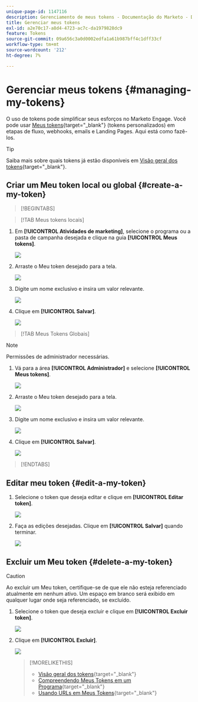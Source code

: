 ```yaml
---
unique-page-id: 1147116
description: Gerenciamento de meus tokens - Documentação do Marketo - Documentação do produto
title: Gerenciar meus tokens
exl-id: a2e70c17-a8d4-4723-ac7c-da1979828dc9
feature: Tokens
source-git-commit: 09a656c3a0d0002edfa1a61b987bff4c1dff33cf
workflow-type: tm+mt
source-wordcount: '212'
ht-degree: 7%

---
```


# Gerenciar meus tokens {#managing-my-tokens}

O uso de tokens pode simplificar seus esforços no Marketo Engage. Você pode usar [Meus tokens](/help/marketo/product-docs/core-marketo-concepts/programs/tokens/understanding-my-tokens-in-a-program.md){target="_blank"} (tokens personalizados) em etapas de fluxo, webhooks, emails e Landing Pages. Aqui está como fazê-los.

>[!TIP]
>
>Saiba mais sobre quais tokens já estão disponíveis em [Visão geral dos tokens](/help/marketo/product-docs/demand-generation/landing-pages/personalizing-landing-pages/tokens-overview.md){target="_blank"}.

## Criar um Meu token local ou global {#create-a-my-token}

>[!BEGINTABS]

>[!TAB Meus tokens locais]

1. Em **[!UICONTROL Atividades de marketing]**, selecione o programa ou a pasta de campanha desejada e clique na guia **[!UICONTROL Meus tokens]**.

   ![](assets/create-a-local-my-token-1.png)

1. Arraste o Meu token desejado para a tela.

   ![](assets/create-a-local-my-token-2.png)

1. Digite um nome exclusivo e insira um valor relevante.

   ![](assets/create-a-local-my-token-3.png)

1. Clique em **[!UICONTROL Salvar]**.

   ![](assets/create-a-local-my-token-4.png)

>[!TAB Meus Tokens Globais]

>[!NOTE]
>
>Permissões de administrador necessárias.

1. Vá para a área **[!UICONTROL Administrador]** e selecione **[!UICONTROL Meus tokens]**.

   ![](assets/create-a-global-my-token-1.png)

1. Arraste o Meu token desejado para a tela.

   ![](assets/create-a-global-my-token-2.png)

1. Digite um nome exclusivo e insira um valor relevante.

   ![](assets/create-a-global-my-token-3.png)

1. Clique em **[!UICONTROL Salvar]**.

   ![](assets/create-a-global-my-token-4.png)

>[!ENDTABS]

## Editar meu token {#edit-a-my-token}

1. Selecione o token que deseja editar e clique em **[!UICONTROL Editar token]**.

   ![](assets/edit-a-my-token-1.png)

1. Faça as edições desejadas. Clique em **[!UICONTROL Salvar]** quando terminar.

   ![](assets/edit-a-my-token-2.png)

## Excluir um Meu token {#delete-a-my-token}

>[!CAUTION]
>
>Ao excluir um Meu token, certifique-se de que ele não esteja referenciado atualmente em nenhum ativo. Um espaço em branco será exibido em qualquer lugar onde seja referenciado, se excluído.

1. Selecione o token que deseja excluir e clique em **[!UICONTROL Excluir token]**.

   ![](assets/delete-a-my-token-1.png)

1. Clique em **[!UICONTROL Excluir]**.

   ![](assets/delete-a-my-token-2.png)

   >[!MORELIKETHIS]
   >
   >* [Visão geral dos tokens](/help/marketo/product-docs/demand-generation/landing-pages/personalizing-landing-pages/tokens-overview.md){target="_blank"}
   >* [Compreendendo Meus Tokens em um Programa](/help/marketo/product-docs/core-marketo-concepts/programs/tokens/understanding-my-tokens-in-a-program.md){target="_blank"}
   >* [Usando URLs em Meus Tokens](/help/marketo/product-docs/email-marketing/general/using-tokens/using-urls-in-my-tokens.md){target="_blank"}
